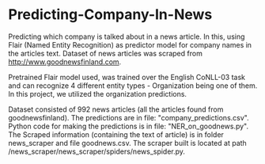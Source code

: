 Predicting-Company-In-News
==========================

Predicting which company is talked about in a news article. In this, using Flair (Named Entity Recognition) as predictor model for company names in the articles text. Dataset of news articles was scraped from http://www.goodnewsfinland.com.

Pretrained Flair model used, was trained over the English CoNLL-03 task and can recognize 4 different entity types - Organization being one of them. In this project, we utilized the organization predictions.

Dataset consisted of 992 news articles (all the articles found from goodnewsfinland). The predictions are in file: "company_predictions.csv". Python code for making the predictions is in file: "NER_on_goodnews.py".
The Scraped information (containing the text of article) is in folder news_scraper and file goodnews.csv. The scraper built is located at path /news_scraper/news_scraper/spiders/news_spider.py.
